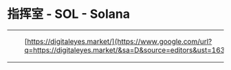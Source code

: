 # 指挥室 - SOL - Solana

|   |  |  |  |
| :--- | :--- | :--- | :--- |
|  |  | [https://digitaleyes.market/](https://www.google.com/url?q=https://digitaleyes.market/&sa=D&source=editors&ust=1631629342876000&usg=AOvVaw3UpXl3t0BFcGD1kltQXbU9) | Solana NFT打新 |

